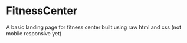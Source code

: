 # FitnessCenter
A basic landing page for fitness center built using raw html and css (not mobile responsive yet)
